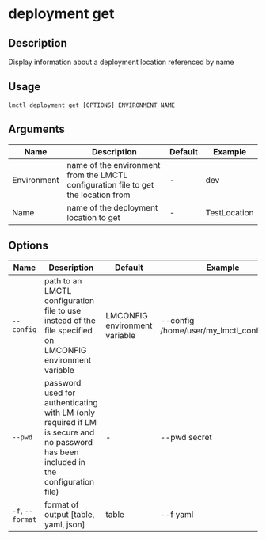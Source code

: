 # deployment get

## Description

Display information about a deployment location referenced by name

## Usage

```
lmctl deployment get [OPTIONS] ENVIRONMENT NAME
```

## Arguments

| Name        | Description                                                                        | Default | Example      |
| ----------- | ---------------------------------------------------------------------------------- | ------- | ------------ |
| Environment | name of the environment from the LMCTL configuration file to get the location from | -       | dev          |
| Name        | name of the deployment location to get                                             | -       | TestLocation |

## Options

| Name             | Description                                                                                                                          | Default                       | Example                                  |
| ---------------- | ------------------------------------------------------------------------------------------------------------------------------------ | ----------------------------- | ---------------------------------------- |
| `--config`       | path to an LMCTL configuration file to use instead of the file specified on LMCONFIG environment variable                            | LMCONFIG environment variable | --config /home/user/my_lmctl_config.yaml |
| `--pwd`          | password used for authenticating with LM (only required if LM is secure and no password has been included in the configuration file) | -                             | --pwd secret                             |
| `-f`, `--format` | format of output [table, yaml, json]                                                                                                 | table                         | --f yaml                                 |
